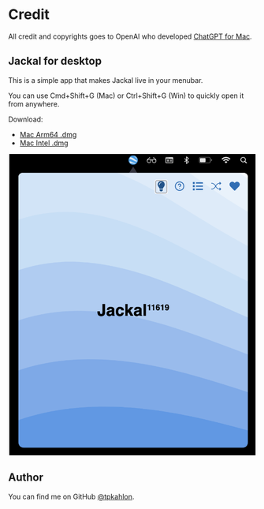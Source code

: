 # Credit

All credit and copyrights goes to OpenAI who developed [ChatGPT for Mac](https://github.com/vincelwt).

## Jackal for desktop

This is a simple app that makes Jackal live in your menubar.

You can use Cmd+Shift+G (Mac) or Ctrl+Shift+G (Win) to quickly open it from anywhere.

Download:

- [Mac Arm64 .dmg](https://github.com/tpkahlon/jackal-mac/releases/download/v0.0.1/Jackal-0.0.1-arm64.dmg)
- [Mac Intel .dmg](https://github.com/tpkahlon/jackal-mac/releases/download/v0.0.1/Jackal-0.0.1-x64.dmg)

<p align="center">
  <img src="./images/root.png" width="500">
</p>

## Author

You can find me on GitHub [@tpkahlon](https://github.com/tpkahlon).
